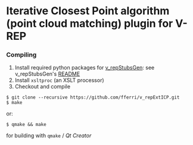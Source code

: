 # Iterative Closest Point algorithm (point cloud matching) plugin for V-REP

### Compiling

1. Install required python packages for [v_repStubsGen](https://github.com/fferri/v_repStubsGen): see v_repStubsGen's [README](https://github.com/fferri/v_repStubsGen/blob/master/README.md)
2. Install `xsltproc` (an XSLT processor)
3. Checkout and compile
```
$ git clone --recursive https://github.com/fferri/v_repExtICP.git
$ make
```
or:
```
$ qmake && make
```
for building with `qmake` / *Qt Creator*
